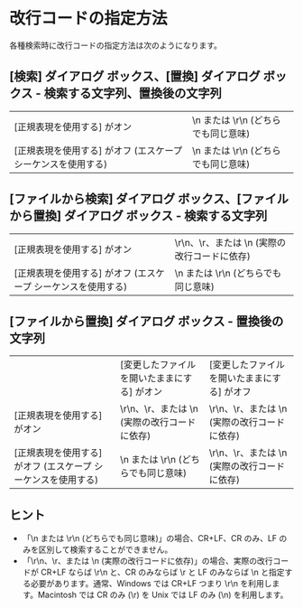 # 改行コードの指定方法

各種検索時に改行コードの指定方法は次のようになります。

## \[検索\] ダイアログ ボックス、\[置換\] ダイアログ ボックス \- 検索する文字列、置換後の文字列

|     |     |
| --- | --- |
| \[正規表現を使用する\] がオン | \\n または \\r\\n (どちらでも同じ意味) |
| \[正規表現を使用する\] がオフ (エスケープ シーケンスを使用する) | \\n または \\r\\n (どちらでも同じ意味) |

## \[ファイルから検索\] ダイアログ ボックス、\[ファイルから置換\] ダイアログ ボックス \- 検索する文字列

|     |     |
| --- | --- |
| \[正規表現を使用する\] がオン | \\r\\n、\\r、または \\n (実際の改行コードに依存) |
| \[正規表現を使用する\] がオフ (エスケープ シーケンスを使用する) | \\n または \\r\\n (どちらでも同じ意味) |

## \[ファイルから置換\] ダイアログ ボックス \- 置換後の文字列

|     |     |     |
| --- | --- | --- |
|  | \[変更したファイルを開いたままにする\] がオン | \[変更したファイルを開いたままにする\] がオフ |
| \[正規表現を使用する\] がオン | \\r\\n、\\r、または \\n (実際の改行コードに依存) | \\r\\n、\\r、または \\n (実際の改行コードに依存) |
| \[正規表現を使用する\] がオフ (エスケープ シーケンスを使用する) | \\n または \\r\\n (どちらでも同じ意味) | \\r\\n、\\r、または \\n (実際の改行コードに依存) |

## ヒント

- 「\\n または \\r\\n (どちらでも同じ意味)」の場合、CR+LF、CR のみ、LF のみを区別して検索することができません。
- 「\\r\\n、\\r、または \\n (実際の改行コードに依存)」の場合、実際の改行コードが CR+LF ならば \\r\\n と、CR のみならば \\r
と LF のみならば \\n と指定する必要があります。通常、Windows では CR+LF つまり \\r\\n を利用します。Macintosh では
CR のみ (\\r) を Unix では LF のみ (\\n) を利用します。
